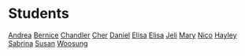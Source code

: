 # Students

[Andrea](http://storm.usc.edu/~andreadw/iml300/)
[Bernice](http://storm.usc.edu/~bdanetar/iml300/
)
[Chandler](http://storm.usc.edu/~zausner)
[Cher](http://storm.usc.edu/~ccarlton/)
[Daniel](http://storm.usc.edu/~gilesd)
[Elisa](http://storm.usc.edu/~apra/elisa/)
[Elisa](http://storm.usc.edu/~ealfonso/assignment1/)
[Jeli](http://storm.usc.edu/~jli856/iml300/index.html)
[Mary](http://storm.usc.edu/~mejuarez/)
[Nico](http://storm.usc.edu/~npizzati/iml300/)
[Hayley](http://storm.usc.edu/~hpike/)
[Sabrina](http://storm.usc.edu/~stamnes/)
[Susan](http://storm.usc.edu/~lin203/)
[Woosung](http://storm.usc.edu/~woosungj/class2/mainpage/)
